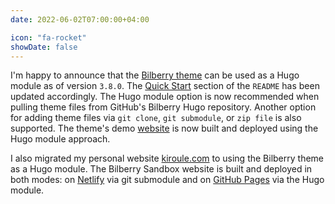 ```yaml
---
date: 2022-06-02T07:00:00+04:00

icon: "fa-rocket"
showDate: false
---
```

I'm happy to announce that the [Bilberry theme](https://github.com/Lednerb/bilberry-hugo-theme) can
be used as a Hugo module as of version `3.8.0`.
The [Quick Start](https://github.com/Lednerb/bilberry-hugo-theme#quick-start) section of
the `README` has been updated accordingly. The Hugo module option is now recommended when pulling
theme files from GitHub's Bilberry Hugo repository. Another option for adding theme files
via `git clone`, `git submodule`, or `zip file` is also supported. The theme's
demo [website](https://lednerb.github.io/bilberry-hugo-theme/) is now built and deployed using the
Hugo module approach.

I also migrated my personal website [kiroule.com](https://kiroule.com/) to using the Bilberry theme
as a Hugo module. The Bilberry Sandbox website is built and deployed in both modes:
on [Netlify](https://www.bilberry-sandbox.kiroule.com/) via git submodule and
on [GitHub Pages](https://igor-baiborodine.github.io/bilberry-hugo-theme-sandbox/) via the Hugo
module.
